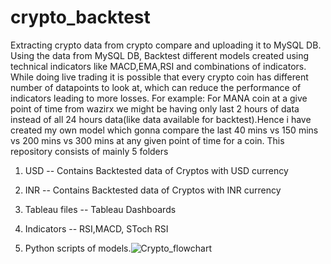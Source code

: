 # crypto_backtest
Extracting crypto data from crypto compare and uploading it to MySQL DB. Using the data from MySQL DB, Backtest different models created using technical indicators like MACD,EMA,RSI and combinations of indicators.
While doing live trading it is possible that every crypto coin has different number of datapoints to look at, which can reduce the performance of indicators leading to more losses.
For example: For MANA coin at a give point of time from wazirx we might be having only last 2 hours of data instead of all 24 hours data(like data available for backtest).Hence i have created my own model which gonna compare the last 40 mins vs 150 mins vs 200 mins vs 300 mins at any given point of time for a coin. 
This repository consists of mainly 5 folders
1) USD  -- Contains Backtested data of Cryptos with USD currency
2) INR  -- Contains Backtested data of Cryptos with INR currency
3) Tableau files -- Tableau Dashboards
4) Indicators -- RSI,MACD, SToch RSI


6) Python scripts of models.![Crypto_flowchart](https://user-images.githubusercontent.com/32518059/153922122-270e09d5-285b-4132-b69e-505ab9ad1a9e.png)
